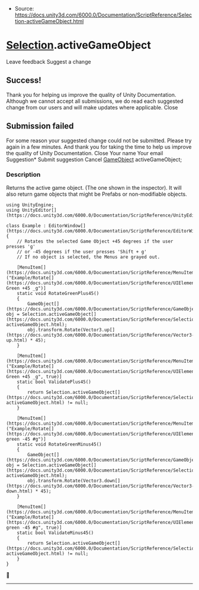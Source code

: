 * Source: https://docs.unity3d.com/6000.0/Documentation/ScriptReference/Selection-activeGameObject.html

#  [Selection](https://docs.unity3d.com/6000.0/Documentation/ScriptReference/Selection.html).activeGameObject
Leave feedback
Suggest a change
## Success!
Thank you for helping us improve the quality of Unity Documentation. Although we cannot accept all submissions, we do read each suggested change from our users and will make updates where applicable.
Close
## Submission failed
For some reason your suggested change could not be submitted. Please <a>try again</a> in a few minutes. And thank you for taking the time to help us improve the quality of Unity Documentation.
Close
Your name Your email Suggestion* Submit suggestion
Cancel
[GameObject](https://docs.unity3d.com/6000.0/Documentation/ScriptReference/GameObject.html) activeGameObject; 
### Description
Returns the active game object. (The one shown in the inspector).
It will also return game objects that might be Prefabs or non-modifiable objects.
```
using UnityEngine;
using UnityEditor[](https://docs.unity3d.com/6000.0/Documentation/ScriptReference/UnityEditor.html);  
  
class Example : EditorWindow[](https://docs.unity3d.com/6000.0/Documentation/ScriptReference/EditorWindow.html)
{
    // Rotates the selected Game Object +45 degrees if the user presses 'g'
    // or -45 degrees if the user presses 'Shift + g'
    // If no object is selected, the Menus are grayed out.  
  
    [MenuItem[](https://docs.unity3d.com/6000.0/Documentation/ScriptReference/MenuItem.html)("Example/Rotate[](https://docs.unity3d.com/6000.0/Documentation/ScriptReference/UIElements.Rotate.html) Green +45 _g")]
    static void RotateGreenPlus45()
    {
        GameObject[](https://docs.unity3d.com/6000.0/Documentation/ScriptReference/GameObject.html) obj = Selection.activeGameObject[](https://docs.unity3d.com/6000.0/Documentation/ScriptReference/Selection-activeGameObject.html);
        obj.transform.Rotate(Vector3.up[](https://docs.unity3d.com/6000.0/Documentation/ScriptReference/Vector3-up.html) * 45);
    }  
  
    [MenuItem[](https://docs.unity3d.com/6000.0/Documentation/ScriptReference/MenuItem.html)("Example/Rotate[](https://docs.unity3d.com/6000.0/Documentation/ScriptReference/UIElements.Rotate.html) Green +45 _g", true)]
    static bool ValidatePlus45()
    {
        return Selection.activeGameObject[](https://docs.unity3d.com/6000.0/Documentation/ScriptReference/Selection-activeGameObject.html) != null;
    }  
  
    [MenuItem[](https://docs.unity3d.com/6000.0/Documentation/ScriptReference/MenuItem.html)("Example/Rotate[](https://docs.unity3d.com/6000.0/Documentation/ScriptReference/UIElements.Rotate.html) green -45 #g")]
    static void RotateGreenMinus45()
    {
        GameObject[](https://docs.unity3d.com/6000.0/Documentation/ScriptReference/GameObject.html) obj = Selection.activeGameObject[](https://docs.unity3d.com/6000.0/Documentation/ScriptReference/Selection-activeGameObject.html);
        obj.transform.Rotate(Vector3.down[](https://docs.unity3d.com/6000.0/Documentation/ScriptReference/Vector3-down.html) * 45);
    }  
  
    [MenuItem[](https://docs.unity3d.com/6000.0/Documentation/ScriptReference/MenuItem.html)("Example/Rotate[](https://docs.unity3d.com/6000.0/Documentation/ScriptReference/UIElements.Rotate.html) green -45 #g", true)]
    static bool ValidateMinus45()
    {
        return Selection.activeGameObject[](https://docs.unity3d.com/6000.0/Documentation/ScriptReference/Selection-activeGameObject.html) != null;
    }
}

```

* * *
